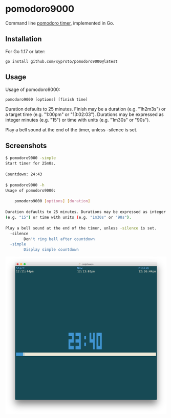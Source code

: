 # pomodoro9000

Command line [pomodoro timer](https://en.wikipedia.org/wiki/Pomodoro_Technique), implemented in Go.

## Installation

For Go 1.17 or later:

    go install github.com/xyproto/pomodoro9000@latest

## Usage
Usage of pomodoro9000:

    pomodoro9000 [options] [finish time]

Duration defaults to 25 minutes. Finish may be a duration (e.g. "1h2m3s")
or a target time (e.g. "1:00pm" or "13:02:03"). Durations may be expressed
as integer minutes (e.g. "15") or time with units (e.g. "1m30s" or "90s").

Play a bell sound at the end of the timer, unless -silence is set.

## Screenshots
```bash
$ pomodoro9000 -simple
Start timer for 25m0s.

Countdown: 24:43

$ pomodoro9000 -h
Usage of pomodoro9000:

    pomodoro9000 [options] [duration]

Duration defaults to 25 minutes. Durations may be expressed as integer minutes
(e.g. "15") or time with units (e.g. "1m30s" or "90s").

Play a bell sound at the end of the timer, unless -silence is set.
  -silence
        Don't ring bell after countdown
  -simple
        Display simple countdown
```

![screenshot](img/screenshot.png)
